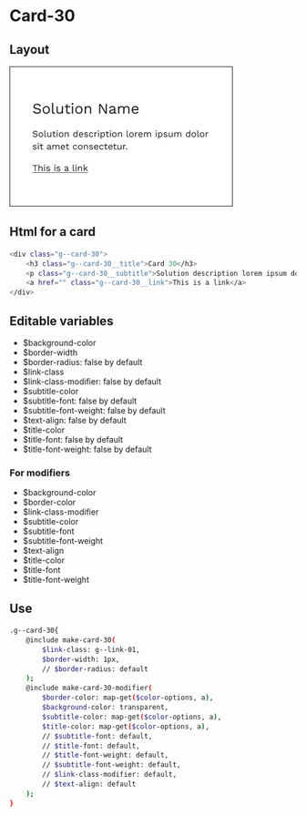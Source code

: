 # Card-30

## Layout

![alt text][card-30]

[card-30]: /src/img/global-components/card/card-30.png

## Html for a card

```sh
<div class="g--card-30">
    <h3 class="g--card-30__title">Card 30</h3>
    <p class="g--card-30__subtitle">Solution description lorem ipsum dolor sit amet consectetur.</p>
    <a href="" class="g--card-30__link">This is a link</a>
</div>
```

## Editable variables

- $background-color
- $border-width
- $border-radius: false by default
- $link-class
- $link-class-modifier: false by default
- $subtitle-color
- $subtitle-font: false by default
- $subtitle-font-weight: false by default
- $text-align: false by default
- $title-color
- $title-font: false by default
- $title-font-weight: false by default

### For modifiers

- $background-color
- $border-color
- $link-class-modifier
- $subtitle-color
- $subtitle-font
- $subtitle-font-weight
- $text-align
- $title-color
- $title-font
- $title-font-weight

## Use

```sh
.g--card-30{
    @include make-card-30(
        $link-class: g--link-01,
        $border-width: 1px,
        // $border-radius: default
    );
    @include make-card-30-modifier(
        $border-color: map-get($color-options, a),
        $background-color: transparent,
        $subtitle-color: map-get($color-options, a),
        $title-color: map-get($color-options, a),
        // $subtitle-font: default,
        // $title-font: default,
        // $title-font-weight: default,
        // $subtitle-font-weight: default,
        // $link-class-modifier: default,
        // $text-align: default
    );
}
```
